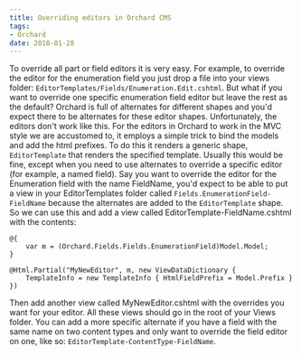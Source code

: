 ```yaml
---
title: Overriding editors in Orchard CMS
tags:
- Orchard
date: 2018-01-28
---
```

To override all part or field editors it is very easy. For example, to override the editor for the enumeration field you just drop a file into your views folder: `EditorTemplates/Fields/Enumeration.Edit.cshtml`. But what if you want to override one specific enumeration field editor but leave the rest as the default? Orchard is full of alternates for different shapes and you'd expect there to be alternates for these editor shapes. Unfortunately, the editors don't work like this. For the editors in Orchard to work in the MVC style we are accustomed to, it employs a simple trick to bind the models and add the html prefixes. To do this it renders a generic shape, `EditorTemplate` that renders the specified template. Usually this would be fine, except when you need to use alternates to override a specific editor (for example, a named field). Say you want to override the editor for the Enumeration field with the name FieldName, you'd expect to be able to put a view in your EditorTemplates folder called `Fields.EnumerationField-FieldName` because the alternates are added to the `EditorTemplate` shape. So we can use this and add a view called EditorTemplate-FieldName.cshtml with the contents:

    @{ 
        var m = (Orchard.Fields.Fields.EnumerationField)Model.Model;
    }
    
    @Html.Partial("MyNewEditor", m, new ViewDataDictionary {
        TemplateInfo = new TemplateInfo { HtmlFieldPrefix = Model.Prefix }
    })

Then add another view called MyNewEditor.cshtml with the overrides you want for your editor. All these views should go in the root of your Views folder. You can add a more specific alternate if you have a field with the same name on two content types and only want to override the field editor on one, like so: `EditorTemplate-ContentType-FieldName`.
